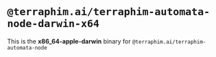 # `@terraphim.ai/terraphim-automata-node-darwin-x64`

This is the **x86_64-apple-darwin** binary for `@terraphim.ai/terraphim-automata-node`
